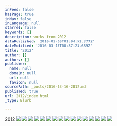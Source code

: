 ```yaml
---
inFeed: false
hasPage: true
inNav: false
inLanguage: null
starred: false
keywords: []
description: works from 2012
datePublished: '2016-03-16T01:04:51.377Z'
dateModified: '2016-03-16T00:37:23.689Z'
title: '2012'
author: []
authors: []
publisher:
  name: null
  domain: null
  url: null
  favicon: null
sourcePath: _posts/2016-03-16-2012.md
published: true
url: 2012/index.html
_type: Blurb

---
```

2012
![](https://the-grid-user-content.s3-us-west-2.amazonaws.com/983de719-d903-40f3-92bd-9b9d239ae485.jpg)
![](https://the-grid-user-content.s3-us-west-2.amazonaws.com/e9f34536-fa7e-49f8-bd69-1595d606b46a.jpg)
![](https://the-grid-user-content.s3-us-west-2.amazonaws.com/c532666e-6eb0-4602-8d2c-ec4acc86b3f7.jpg)
![](https://the-grid-user-content.s3-us-west-2.amazonaws.com/f0ea9348-20fe-4472-a2a0-398a5ca05c1b.jpg)
![](https://the-grid-user-content.s3-us-west-2.amazonaws.com/4e4a2250-8d70-4ae4-9785-f49d2c85aeec.jpg)
![](https://the-grid-user-content.s3-us-west-2.amazonaws.com/9dc3ab08-e002-4aff-bd8d-a3fe2665cbbb.jpg)
![](https://the-grid-user-content.s3-us-west-2.amazonaws.com/51ebe3ff-3a9b-4519-a0c7-c4d3138a5995.jpg)
![](https://the-grid-user-content.s3-us-west-2.amazonaws.com/1a90ef77-9fe8-4f21-93cc-bb2ddee4da23.jpg)
![](https://the-grid-user-content.s3-us-west-2.amazonaws.com/da31cf0a-3b7f-4219-b7de-97cdcc871b50.jpg)
![](https://the-grid-user-content.s3-us-west-2.amazonaws.com/adcda666-d428-4150-93df-e418e2f2f453.jpg)
![](https://the-grid-user-content.s3-us-west-2.amazonaws.com/5d177e4c-a505-411c-83d5-59c210528204.jpg)
![](https://the-grid-user-content.s3-us-west-2.amazonaws.com/ea0678ec-ca96-41c2-8805-2374464f4eeb.jpg)
![](https://the-grid-user-content.s3-us-west-2.amazonaws.com/c51e48cf-206f-4f0a-8c8a-8aad7c0e5970.jpg)
![](https://the-grid-user-content.s3-us-west-2.amazonaws.com/1d003d97-e496-48da-bcfc-6282df623ca8.jpg)
![](https://the-grid-user-content.s3-us-west-2.amazonaws.com/bae5cdd0-7b49-4ba0-af4a-72d26e9ccc98.jpg)
![](https://the-grid-user-content.s3-us-west-2.amazonaws.com/fd0a999e-cf81-4570-8fba-4314d34ed7d0.jpg)